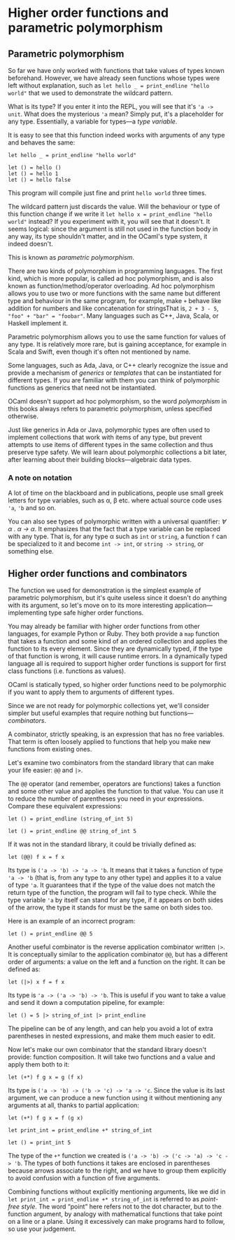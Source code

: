 # Higher order functions and parametric polymorphism

## Parametric polymorphism

So far we have only worked with functions that take values of types known beforehand.
However, we have already seen functions whose types were left without explanation, such as
`let hello _ = print_endline "hello world"` that we used to demonstrate the wildcard pattern.

What is its type? If you enter it into the REPL, you will see that it's `'a -> unit`.
What does the mysterious `'a` mean? Simply put, it's a placeholder for any type.
Essentially, a variable for types—a _type variable_.

It is easy to see that this function indeed works with arguments of any type and
behaves the same:

```
let hello _ = print_endline "hello world"

let () = hello ()
let () = hello 1
let () = hello false
```

This program will compile just fine and print `hello world` three times.

The wildcard pattern just discards the value. Will the behaviour or type of this function
change if we write it `let hello x = print_endline "hello world"` instead? If you experiment
with it, you will see that it doesn't. It seems logical: since the argument is still not used
in the function body in any way, its type shouldn't matter, and in the OCaml's type system,
it indeed doesn't.

This is known as _parametric polymorphism_.

There are two kinds of polymorphism in programming languages. The first kind, which is more
popular, is called ad hoc polymorphism, and is also known as function/method/operator overloading.
Ad hoc polymorphism allows you to use two or more functions with the same name but different type and behaviour
in the same program, for example, make `+` behave like addition for numbers and like concatenation
for strings<span class="footnote">That is, `2 + 3 - 5`, `"foo" + "bar" = "foobar"`</span>.
Many languages such as C++, Java, Scala, or Haskell implement it.

Parametric polymorphism allows you to use the same function for values of any type. It is relatively
more rare, but is gaining acceptance, for example in Scala and Swift, even though it's often not
mentioned by name.

Some languages, such as Ada, Java, or C++ clearly recognize the issue and provide a mechanism of
_generics_ or _templates_ that can be instantiated for different types. If you are familiar with them
you can think of polymorphic functions as generics that need not be instantiated.

OCaml doesn't support ad hoc polymorphism, so the word _polymorphism_ in this books always
refers to parametric polymorphism, unless specified otherwise.

Just like generics in Ada or Java, polymorphic types are often used to implement collections
that work with items of any type, but prevent attempts to use items of different types in the same
collection and thus preserve type safety. We will learn about polymorphic collections a bit later,
after learning about their building blocks—algebraic data types.

### A note on notation

A lot of time on the blackboard and in publications, people use small greek letters for type variables, such as
&alpha;, &beta; etc. where actual source code uses `'a`, `'b` and so on.

You can also see types of polymorphic written with a universal quantifier: _&forall; &alpha; . &alpha; &rarr; &alpha;_.
It emphasizes that the fact that a type variable can be replaced with any type. That is, for any type &alpha; such as `int` or `string`,
a function `f` can be specialized to it and become `int -> int`, or `string -> string`, or something else.

## Higher order functions and combinators

The function we used for demonstration is the simplest example of parametric polymorphism,
but it's quite useless since it doesn't do anything with its argument, so let's move on to
its more interesting application—implementing type safe higher order functions.

You may already be familiar with higher order functions from other languages, for example
Python or Ruby. They both provide a `map` function that takes a function
and some kind of an ordered collection and applies the function to its every element. Since they are
dynamically typed, if the type of that function is wrong, it will cause runtime errors.
In a dynamically typed language all is required to support higher order functions is support
for first class functions (i.e. functions as values).

OCaml is statically typed, so higher order functions need to be polymorphic if you want
to apply them to arguments of different types.

Since we are not ready for polymorphic collections yet, we'll consider simpler but useful examples
that require nothing but functions— _combinators_.

A combinator, strictly speaking, is an expression that has no free variables. That term is often loosely applied to functions
that help you make new functions from existing ones.

Let's examine two combinators from the standard library that can make your life easier: `@@` and `|>`.

The `@@` operator (and remember, operators are functions) takes a function and some other value and applies the function to that value.
You can use it to reduce the number of parentheses you need in your expressions. Compare these equivalent expressions:

```
let () = print_endline (string_of_int 5)

let () = print_endline @@ string_of_int 5
```

If it was not in the standard library, it could be trivially defined as:

```
let (@@) f x = f x
```

Its type is `('a -> 'b) -> 'a -> 'b`. It means that it takes a function of type `'a -> 'b` (that is, from any type
to any other type) and applies it to a value of type `'a`. It guarantees that if the type of the value does not
match the return type of the function, the program will fail to type check. While the type variable `'a` by itself
can stand for any type, if it appears on both sides of the arrow, the type it stands for must be the same on both
sides too.

Here is an example of an incorrect program:

```
let () = print_endline @@ 5
```

Another useful combinator is the reverse application combinator written `|>`. It is conceptually similar to the
application combinator `@@`, but has a different order of arguments: a value on the left and a function on the right. It can be defined as:

```
let (|>) x f = f x
```

Its type is `'a -> ('a -> 'b) -> 'b`. This is useful if you want to take a value and send it down a computation pipeline, for example:

```
let () = 5 |> string_of_int |> print_endline
```

The pipeline can be of any length, and can help you avoid a lot of extra parentheses in nested expressions,
and make them much easier to edit.

Now let's make our own combinator that the standard library doesn't provide: function composition.
It will take two functions and a value and apply them both to it:

```
let (+*) f g x = g (f x)
``` 

Its type is `('a -> 'b) -> ('b -> 'c) -> 'a -> 'c`. Since the value is its last argument, we can produce a new
function using it without mentioning any arguments at all, thanks to partial application:

```
let (+*) f g x = f (g x)

let print_int = print_endline +* string_of_int

let () = print_int 5
```

The type of the `+*` function we created is `('a -> 'b) -> ('c -> 'a) -> 'c -> 'b`. The types of both
functions it takes are enclosed in parentheses because arrows associate to the right, and we have to
group them explicitly to avoid confusion with a function of five arguments.

Combining functions without explicitly mentioning arguments, like we did in `let print_int = print_endline +* string_of_int`
is referred to as _point-free style_. The word &ldquo;point&rdquo; here refers not to the dot character, but
to the function argument, by analogy with mathematical functions that take point on a line or a plane.
Using it excessively can make programs hard to follow, so use your judgement.
